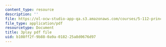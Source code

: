 ```yaml
---
content_type: resource
description: ''
file: https://ol-ocw-studio-app-qa.s3.amazonaws.com/courses/5-112-principles-of-chemical-science-fall-2005/b108ff2f9b880a9a018225a8d0676d97_hjFnG8m6mCc.pdf
file_type: application/pdf
resourcetype: Document
title: 3play pdf file
uid: b108ff2f-9b88-0a9a-0182-25a8d0676d97
---
```

